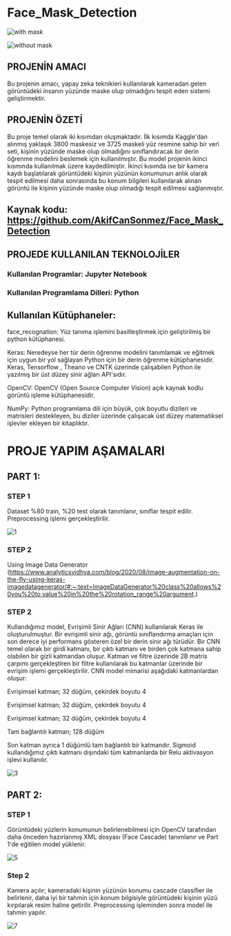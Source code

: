 # Face_Mask_Detection
![with mask](https://user-images.githubusercontent.com/78687240/158613032-159b26f5-ec42-4b98-a5bd-968fbbea547b.png)

![without mask](https://user-images.githubusercontent.com/78687240/158613053-9b999210-d7bf-4a10-9c52-cada4de99b48.png)

## PROJENİN AMACI

Bu projenin amacı, yapay zeka teknikleri kullanılarak kameradan gelen görüntüdeki insanın yüzünde maske olup olmadığını tespit eden sistemi geliştirmektir.

## PROJENİN ÖZETİ

Bu proje temel olarak iki kısımdan oluşmaktadır. İlk kısımda Kaggle'dan alınmış yaklaşık 3800 maskesiz ve 3725 maskeli yüz resmine sahip bir veri seti, kişinin yüzünde maske olup olmadığını sınıflandıracak bir derin öğrenme modelini beslemek için kullanılmıştır. Bu model projenin ikinci kısmında kullanılmak üzere kaydedilmiştir. İkinci kısımda ise bir kamera kaydı başlatılarak görüntüdeki kişinin yüzünün konumunun anlık olarak tespit edilmesi daha sonrasında bu konum bilgileri kullanılarak alınan görüntü ile kişinin yüzünde maske olup olmadığı tespit edilmesi sağlanmıştır.

## Kaynak kodu: https://github.com/AkifCanSonmez/Face_Mask_Detection

## PROJEDE KULLANILAN TEKNOLOJİLER

### Kullanılan Programlar: Jupyter Notebook

### Kullanılan Programlama Dilleri: Python

## Kullanılan Kütüphaneler:

face_recognation: Yüz tanıma işlemini basitleştirmek için geliştirilmiş bir python kütüphanesi.

Keras: Neredeyse her tür derin öğrenme modelini tanımlamak ve eğitmek için uygun bir yol sağlayan Python için bir derin öğrenme kütüphanesidir. Keras, Tensorflow , Theano ve CNTK üzerinde çalışabilen Python ile yazılmış bir üst düzey sinir ağları API'sıdır.

OpenCV: OpenCV (Open Source Computer Vision) açık kaynak kodlu görüntü işleme kütüphanesidir.

NumPy: Python programlama dili için büyük, çok boyutlu dizileri ve matrisleri destekleyen, bu diziler üzerinde çalışacak üst düzey matematiksel işlevler ekleyen bir kitaplıktır.


# PROJE YAPIM AŞAMALARI

## PART 1: 

### STEP 1 
Dataset %80 train, %20 test olarak tanımlanır, sınıflar tespit edilir. Preprocessing işlemi gerçekleştirilir.

![1](https://user-images.githubusercontent.com/78687240/158424292-2d1d6d98-e19f-41f9-aab1-cc5da59bac92.png)

### STEP 2
Using Image Data Generator (https://www.analyticsvidhya.com/blog/2020/08/image-augmentation-on-the-fly-using-keras-imagedatagenerator/#:~:text=ImageDataGenerator%20class%20allows%20you%20to,value%20in%20the%20rotation_range%20argument.)

### STEP 2 
Kullandığımız model, Evrişimli Sinir Ağları (CNN) kullanılarak Keras ile oluşturulmuştur. Bir evrişimli sinir ağı, görüntü sınıflandırma amaçları için son derece iyi performans gösteren özel bir derin sinir ağı türüdür. Bir CNN temel olarak bir girdi katmanı, bir çıktı katmanı ve birden çok katmana sahip olabilen bir gizli katmandan oluşur. Katman ve filtre üzerinde 2B matris çarpımı gerçekleştiren bir filtre kullanılarak bu katmanlar üzerinde bir evrişim işlemi gerçekleştirilir. CNN model mimarisi aşağıdaki katmanlardan oluşur:

Evrişimsel katman; 32 düğüm, çekirdek boyutu 4

Evrişimsel katman; 32 düğüm, çekirdek boyutu 4

Evrişimsel katman; 32 düğüm, çekirdek boyutu 4

Tam bağlantılı katman; 128 düğüm

Son katman ayrıca 1 düğümlü tam bağlantılı bir katmandır. Sigmoid kullandığımız çıktı katmanı dışındaki tüm katmanlarda bir Relu aktivasyon işlevi kullanılır.

![3](https://user-images.githubusercontent.com/78687240/158425193-24ee28b6-5f45-4f24-a229-bba52c3cdab6.png)

## PART 2:

### STEP 1
Görüntüdeki yüzlerin konumunun belirlenebilmesi için OpenCV tarafından daha önceden hazırlanmış XML dosyası (Face Cascade) tanımlanır ve Part 1'de eğitilen model yüklenir.  

![5](https://user-images.githubusercontent.com/78687240/158425550-3e7ceaaf-36d0-44cd-92f7-3edb03217cef.png)

### Step 2
Kamera açılır; kameradaki kişinin yüzünün konumu cascade classifier ile belirlenir, daha iyi bir tahmin için konum bilgisiyle görüntüdeki kişinin yüzü kırpılarak resim haline getirilir. Preprocessing işleminden sonra model ile tahmin yapılır.

![7](https://user-images.githubusercontent.com/78687240/158566726-509cb6a2-17eb-415a-975b-57d0eca8526f.png)
